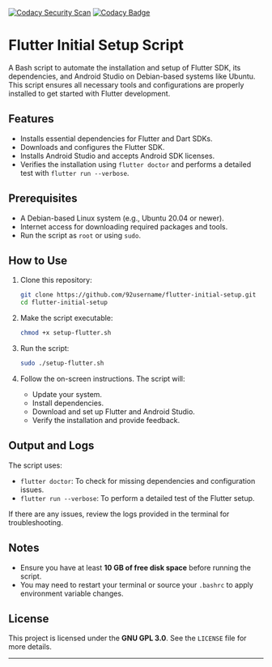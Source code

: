 [![Codacy Security Scan](https://github.com/92username/flutter-initial-setup/actions/workflows/codacy.yml/badge.svg)](https://github.com/92username/flutter-initial-setup/actions/workflows/codacy.yml) [![Codacy Badge](https://app.codacy.com/project/badge/Grade/4c572527d4a74f5198e77a613c39d4ab)](https://app.codacy.com/gh/92username/flutter-initial-setup/dashboard?utm_source=gh&utm_medium=referral&utm_content=&utm_campaign=Badge_grade)

# Flutter Initial Setup Script

A Bash script to automate the installation and setup of Flutter SDK, its dependencies, and Android Studio on Debian-based systems like Ubuntu. This script ensures all necessary tools and configurations are properly installed to get started with Flutter development.

## Features

- Installs essential dependencies for Flutter and Dart SDKs.
- Downloads and configures the Flutter SDK.
- Installs Android Studio and accepts Android SDK licenses.
- Verifies the installation using `flutter doctor` and performs a detailed test with `flutter run --verbose`.

## Prerequisites

- A Debian-based Linux system (e.g., Ubuntu 20.04 or newer).
- Internet access for downloading required packages and tools.
- Run the script as `root` or using `sudo`.

## How to Use

1. Clone this repository:
   ```bash
   git clone https://github.com/92username/flutter-initial-setup.git
   cd flutter-initial-setup
   ```

2. Make the script executable:
   ```bash
   chmod +x setup-flutter.sh
   ```

3. Run the script:
   ```bash
   sudo ./setup-flutter.sh
   ```

4. Follow the on-screen instructions. The script will:
   - Update your system.
   - Install dependencies.
   - Download and set up Flutter and Android Studio.
   - Verify the installation and provide feedback.

## Output and Logs

The script uses:

- `flutter doctor`: To check for missing dependencies and configuration issues.
- `flutter run --verbose`: To perform a detailed test of the Flutter setup.

If there are any issues, review the logs provided in the terminal for troubleshooting.

## Notes

- Ensure you have at least **10 GB of free disk space** before running the script.
- You may need to restart your terminal or source your `.bashrc` to apply environment variable changes.

## License

This project is licensed under the **GNU GPL 3.0**. See the `LICENSE` file for more details.

---

